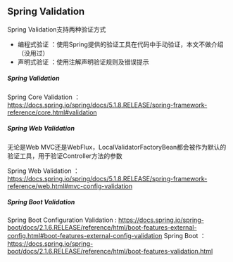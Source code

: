 Spring Validation
-

Spring Validation支持两种验证方式

- 编程式验证 ：使用Spring提供的验证工具在代码中手动验证，本文不做介绍（没用过）
- 声明式验证 ：使用注解声明验证规则及错误提示

##### Spring Validation

Spring Core Validation ： https://docs.spring.io/spring/docs/5.1.8.RELEASE/spring-framework-reference/core.html#validation

##### Spring Web Validation

无论是Web MVC还是WebFlux，LocalValidatorFactoryBean都会被作为默认的验证工具，用于验证Controller方法的参数

Spring Web Validation ： https://docs.spring.io/spring/docs/5.1.8.RELEASE/spring-framework-reference/web.html#mvc-config-validation

##### Spring Boot Validation

Spring Boot Configuration Validation : https://docs.spring.io/spring-boot/docs/2.1.6.RELEASE/reference/html/boot-features-external-config.html#boot-features-external-config-validation
Spring Boot ： https://docs.spring.io/spring-boot/docs/2.1.6.RELEASE/reference/html/boot-features-validation.html